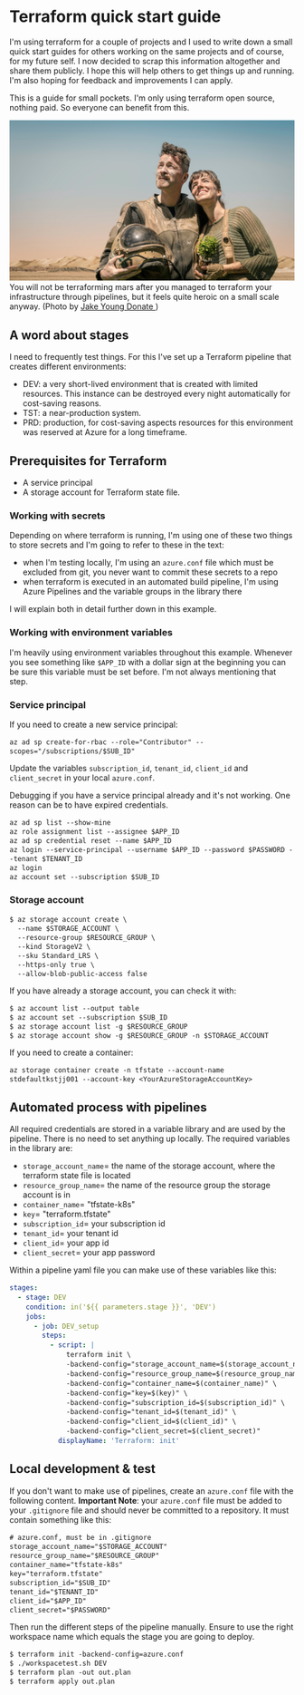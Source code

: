 # Terraform quick start guide

I'm using terraform for a couple of projects and I used to write down a small quick start guides for others working on the same projects and of course, for my future self. I now decided to scrap this information altogether and share them publicly. I hope this will help others to get things up and running. I'm also hoping for feedback and improvements I can apply.

This is a guide for small pockets. I'm only using terraform open source, nothing paid. So everyone can benefit from this.

![Man and woman terraforming mars](.images/man-and-woman-terraforming-mars.jpg "Man and woman terraforming mars")
You will not be terraforming mars after you managed to terraform your infrastructure through pipelines, but it feels quite heroic on a small scale anyway. (Photo by [Jake Young
Donate ](https://www.pexels.com/photo/photo-of-man-and-woman-looking-at-the-sky-732894/))

## A word about stages

I need to frequently test things. For this I've set up a Terraform pipeline that creates different environments:

- DEV: a very short-lived environment that is created with limited resources. This instance can be destroyed every night automatically for cost-saving reasons.
- TST: a near-production system.
- PRD: production, for cost-saving aspects resources for this environment was reserved at Azure for a long timeframe.

## Prerequisites for Terraform

- A service principal
- A storage account for Terraform state file.

### Working with secrets

Depending on where terraform is running, I'm using one of these two things to store secrets and I'm going to refer to these in the text:

- when I'm testing locally, I'm using an `azure.conf` file which must be excluded from git, you never want to commit these secrets to a repo
- when terraform is executed in an automated build pipeline, I'm using Azure Pipelines and the variable groups in the library there

I will explain both in detail further down in this example.

### Working with environment variables

I'm heavily using environment variables throughout this example. Whenever you see something like `$APP_ID` with a dollar sign at the beginning you can be sure this variable must be set before. I'm not always mentioning that step.

### Service principal

If you need to create a new service principal:
```
az ad sp create-for-rbac --role="Contributor" --scopes="/subscriptions/$SUB_ID"
```

Update the variables `subscription_id`, `tenant_id`, `client_id` and `client_secret` in your local `azure.conf`.

Debugging if you have a service principal already and it's not working. One reason can be to have expired credentials.

```
az ad sp list --show-mine
az role assignment list --assignee $APP_ID
az ad sp credential reset --name $APP_ID
az login --service-principal --username $APP_ID --password $PASSWORD --tenant $TENANT_ID
az login
az account set --subscription $SUB_ID
```

### Storage account

```
$ az storage account create \
  --name $STORAGE_ACCOUNT \
  --resource-group $RESOURCE_GROUP \
  --kind StorageV2 \
  --sku Standard_LRS \
  --https-only true \
  --allow-blob-public-access false
```

If you have already a storage account, you can check it with:

```
$ az account list --output table
$ az account set --subscription $SUB_ID
$ az storage account list -g $RESOURCE_GROUP
$ az storage account show -g $RESOURCE_GROUP -n $STORAGE_ACCOUNT
```

If you need to create a container:

```
az storage container create -n tfstate --account-name stdefaultkstjj001 --account-key <YourAzureStorageAccountKey>
```

## Automated process with pipelines

All required credentials are stored in a variable library and are used by the pipeline. There is no need to set anything up locally. The required variables in the library are:

- `storage_account_name`= the name of the storage account, where the terraform state file is located
- `resource_group_name`= the name of the resource group the storage account is in
- `container_name`= "tfstate-k8s"
- `key`= "terraform.tfstate"
- `subscription_id`= your subscription id
- `tenant_id`= your tenant id
- `client_id`= your app id
- `client_secret`= your app password

Within a pipeline yaml file you can make use of these variables like this:

````yaml
stages:
  - stage: DEV
    condition: in('${{ parameters.stage }}', 'DEV')
    jobs:
      - job: DEV_setup
        steps:
          - script: |
              terraform init \
              -backend-config="storage_account_name=$(storage_account_name)" \
              -backend-config="resource_group_name=$(resource_group_name)" \
              -backend-config="container_name=$(container_name)" \
              -backend-config="key=$(key)" \
              -backend-config="subscription_id=$(subscription_id)" \
              -backend-config="tenant_id=$(tenant_id)" \
              -backend-config="client_id=$(client_id)" \
              -backend-config="client_secret=$(client_secret)"
            displayName: 'Terraform: init'
````

## Local development & test

If you don't want to make use of pipelines, create an `azure.conf` file with the following content. **Important Note**: your `azure.conf` file must be added to your `.gitignore` file and should never be committed to a repository. It must contain something like this:

```
# azure.conf, must be in .gitignore
storage_account_name="$STORAGE_ACCOUNT"
resource_group_name="$RESOURCE_GROUP"
container_name="tfstate-k8s"
key="terraform.tfstate"
subscription_id="$SUB_ID"
tenant_id="$TENANT_ID"
client_id="$APP_ID"
client_secret="$PASSWORD"
```

Then run the different steps of the pipeline manually. Ensure to use the right workspace name which equals the stage you are going to deploy.

```
$ terraform init -backend-config=azure.conf
$ ./workspacetest.sh DEV
$ terraform plan -out out.plan
$ terraform apply out.plan
```
